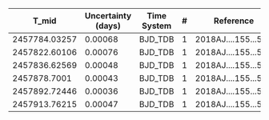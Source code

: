 |T_mid        |Uncertainty (days)|Time System|#  |Reference           |
|-------------|------------------|-----------|---|--------------------|
|2457784.03257|0.00068           |BJD_TDB    |1  |2018AJ....155...52A |
|2457822.60106|0.00076           |BJD_TDB    |1  |2018AJ....155...52A |
|2457836.62569|0.00048           |BJD_TDB    |1  |2018AJ....155...52A |
|2457878.7001 |0.00043           |BJD_TDB    |1  |2018AJ....155...52A |
|2457892.72446|0.00036           |BJD_TDB    |1  |2018AJ....155...52A |
|2457913.76215|0.00047           |BJD_TDB    |1  |2018AJ....155...52A |
